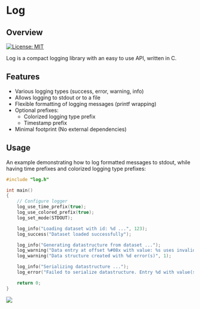 # Log

## Overview
[![License: MIT](https://img.shields.io/badge/License-MIT-yellow.svg)](https://opensource.org/licenses/MIT)

Log is a compact logging library with an easy to use API, written in C.

## Features
- Various logging types (success, error, warning, info)
- Allows logging to stdout or to a file
- Flexible formatting of logging messages (printf wrapping)
- Optional prefixes:
    - Colorized logging type prefix
    - Timestamp prefix
- Minimal footprint (No external dependencies)


## Usage

An example demonstrating how to log formatted messages to stdout, while having time prefixes and colorized logging type prefixes:

```c
#include "log.h"

int main()
{
    // Configure logger
    log_use_time_prefix(true);
    log_use_colored_prefix(true);
    log_set_mode(STDOUT);

    log_info("Loading dataset with id: %d ...", 123);
    log_success("Dataset loaded successfully");

    log_info("Generating datastructure from dataset ...");
    log_warning("Data entry at offset %#08x with value: %s uses invalid ", 20, "test");
    log_warning("Data structure created with %d error(s)", 1);

    log_info("Serializing datastructure ...");
    log_error("Failed to serialize datastructure. Entry %d with value(s) x=%.2f y=%.2f are invalid.", 7, 10.5f, 20.5f);

    return 0;
}
```

![](https://i.imgur.com/4JwJK8E.png)
